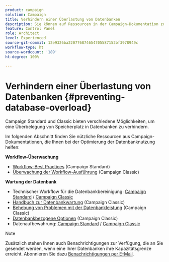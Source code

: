 ```yaml
---
product: campaign
solution: Campaign
title: Verhindern einer Überlastung von Datenbanken
description: Sie können auf Ressourcen in der Campaign-Dokumentation zugreifen, die Ihnen helfen, eine Überlastung der Datenbank durch Ihre Instanzen zu verhindern.
feature: Control Panel
role: Architect
level: Experienced
source-git-commit: 12e9326ba220776874654705587152bf3978949c
workflow-type: ht
source-wordcount: '189'
ht-degree: 100%

---
```


# Verhindern einer Überlastung von Datenbanken {#preventing-database-overload}

Campaign Standard und Classic bieten verschiedene Möglichkeiten, um eine Überbelegung von Speicherplatz in Datenbanken zu verhindern.

Im folgenden Abschnitt finden Sie nützliche Ressourcen aus Campaign-Dokumentationen, die Ihnen bei der Optimierung der Datenbanknutzung helfen:

**Workflow-Überwachung**

* [Workflow-Best Practices](https://experienceleague.adobe.com/docs/campaign-standard/using/managing-processes-and-data/workflow-general-operation/best-practices-workflows.html?lang=de) (Campaign Standard)
* [Überwachung der Workflow-Ausführung](https://experienceleague.adobe.com/docs/campaign-classic/using/automating-with-workflows/monitoring-workflows/monitoring-workflow-execution.html?lang=de) (Campaign Classic)

**Wartung der Datenbank**

* Technischer Workflow für die Datenbankbereinigung: [Campaign Standard](https://experienceleague.adobe.com/docs/campaign-standard/using/administrating/application-settings/technical-workflows.html?lang=de#list-of-technical-workflows) / [Campaign Classic](https://experienceleague.adobe.com/docs/campaign-classic/using/monitoring-campaign-classic/data-processing/database-cleanup-workflow.html?lang=de)
* [Handbuch zur Datenbankwartung](https://experienceleague.adobe.com/docs/campaign-classic/using/monitoring-campaign-classic/database-maintenance/recommendations.html?lang=de) (Campaign Classic)
* [Behebung von Problemen mit der Datenbankleistung](https://experienceleague.adobe.com/docs/campaign-classic/using/monitoring-campaign-classic/troubleshooting-toc/database-issues-toc/database-performances.html?lang=de) (Campaign Classic)
* [Datenbankbezogene Optionen](https://experienceleague.adobe.com/docs/campaign-classic/using/installing-campaign-classic/appendices/configuring-campaign-options.html?lang=de#database) (Campaign Classic)
* Datenaufbewahrung: [Campaign Standard](https://experienceleague.adobe.com/docs/campaign-standard/using/administrating/application-settings/data-retention.html?lang=de) / [Campaign Classic](https://experienceleague.adobe.com/docs/campaign-classic/using/configuring-campaign-classic/data-model/data-model-best-practices.html?lang=de#data-retention)

>[!NOTE]
>
>Zusätzlich stehen Ihnen auch Benachrichtigungen zur Verfügung, die an Sie gesendet werden, wenn eine Ihrer Datenbanken ihre Kapazitätsgrenze erreicht. Abonnieren Sie dazu [Benachrichtigungen per E-Mail](../../performance-monitoring/using/email-alerting.md).
